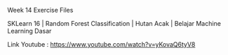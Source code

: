 Week 14 Exercise Files

SKLearn 16 | Random Forest Classification | Hutan Acak | Belajar Machine Learning Dasar

Link Youtube : https://www.youtube.com/watch?v=yKovaQ6tyV8
